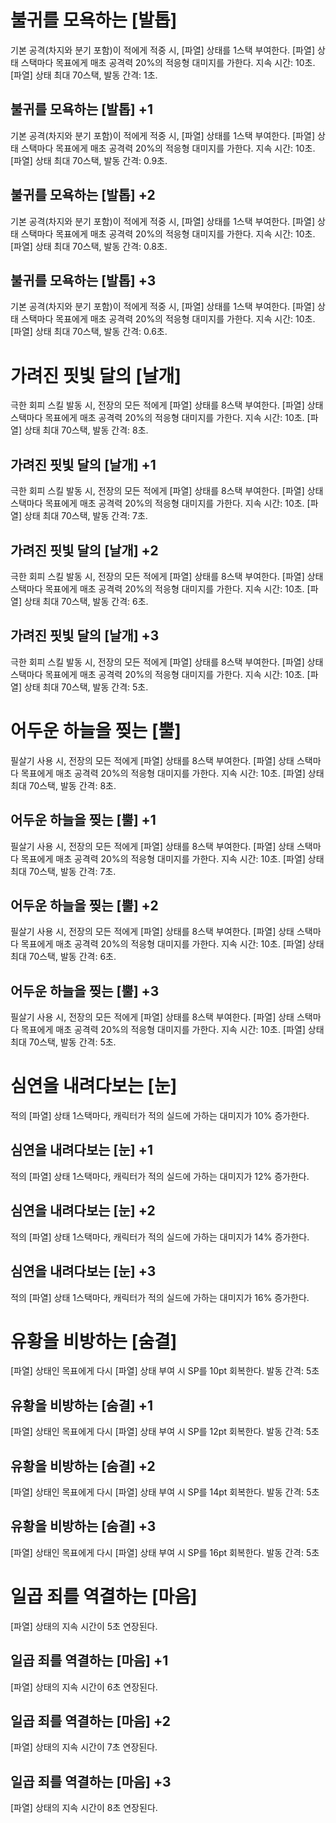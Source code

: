 # 불귀를 모욕하는 [발톱]

기본 공격(차지와 분기 포함)이 적에게 적중 시, [파열] 상태를 1스택 부여한다. [파열] 상태 스택마다 목표에게 매초 공격력 20%의 적응형 대미지를 가한다. 지속 시간: 10초. [파열] 상태 최대 70스택, 발동 간격: 1초.

## 불귀를 모욕하는 [발톱] +1

기본 공격(차지와 분기 포함)이 적에게 적중 시, [파열] 상태를 1스택 부여한다. [파열] 상태 스택마다 목표에게 매초 공격력 20%의 적응형 대미지를 가한다. 지속 시간: 10초. [파열] 상태 최대 70스택, 발동 간격: 0.9초.

## 불귀를 모욕하는 [발톱] +2

기본 공격(차지와 분기 포함)이 적에게 적중 시, [파열] 상태를 1스택 부여한다. [파열] 상태 스택마다 목표에게 매초 공격력 20%의 적응형 대미지를 가한다. 지속 시간: 10초. [파열] 상태 최대 70스택, 발동 간격: 0.8초.

## 불귀를 모욕하는 [발톱] +3

기본 공격(차지와 분기 포함)이 적에게 적중 시, [파열] 상태를 1스택 부여한다. [파열] 상태 스택마다 목표에게 매초 공격력 20%의 적응형 대미지를 가한다. 지속 시간: 10초. [파열] 상태 최대 70스택, 발동 간격: 0.6초.

# 가려진 핏빛 달의 [날개]

극한 회피 스킬 발동 시, 전장의 모든 적에게 [파열] 상태를 8스택 부여한다. [파열] 상태 스택마다 목표에게 매초 공격력 20%의 적응형 대미지를 가한다. 지속 시간: 10초. [파열] 상태 최대 70스택, 발동 간격: 8초.

## 가려진 핏빛 달의 [날개] +1

극한 회피 스킬 발동 시, 전장의 모든 적에게 [파열] 상태를 8스택 부여한다. [파열] 상태 스택마다 목표에게 매초 공격력 20%의 적응형 대미지를 가한다. 지속 시간: 10초. [파열] 상태 최대 70스택, 발동 간격: 7초.

## 가려진 핏빛 달의 [날개] +2

극한 회피 스킬 발동 시, 전장의 모든 적에게 [파열] 상태를 8스택 부여한다. [파열] 상태 스택마다 목표에게 매초 공격력 20%의 적응형 대미지를 가한다. 지속 시간: 10초. [파열] 상태 최대 70스택, 발동 간격: 6초.

## 가려진 핏빛 달의 [날개] +3

극한 회피 스킬 발동 시, 전장의 모든 적에게 [파열] 상태를 8스택 부여한다. [파열] 상태 스택마다 목표에게 매초 공격력 20%의 적응형 대미지를 가한다. 지속 시간: 10초. [파열] 상태 최대 70스택, 발동 간격: 5초.

# 어두운 하늘을 찢는 [뿔]

필살기 사용 시, 전장의 모든 적에게 [파열] 상태를 8스택 부여한다. [파열] 상태 스택마다 목표에게 매초 공격력 20%의 적응형 대미지를 가한다. 지속 시간: 10초. [파열] 상태 최대 70스택, 발동 간격: 8초.

## 어두운 하늘을 찢는 [뿔] +1

필살기 사용 시, 전장의 모든 적에게 [파열] 상태를 8스택 부여한다. [파열] 상태 스택마다 목표에게 매초 공격력 20%의 적응형 대미지를 가한다. 지속 시간: 10초. [파열] 상태 최대 70스택, 발동 간격: 7초.

## 어두운 하늘을 찢는 [뿔] +2

필살기 사용 시, 전장의 모든 적에게 [파열] 상태를 8스택 부여한다. [파열] 상태 스택마다 목표에게 매초 공격력 20%의 적응형 대미지를 가한다. 지속 시간: 10초. [파열] 상태 최대 70스택, 발동 간격: 6초.

## 어두운 하늘을 찢는 [뿔] +3

필살기 사용 시, 전장의 모든 적에게 [파열] 상태를 8스택 부여한다. [파열] 상태 스택마다 목표에게 매초 공격력 20%의 적응형 대미지를 가한다. 지속 시간: 10초. [파열] 상태 최대 70스택, 발동 간격: 5초.

# 심연을 내려다보는 [눈]

적의 [파열] 상태 1스택마다, 캐릭터가 적의 실드에 가하는 대미지가 10% 증가한다.

## 심연을 내려다보는 [눈] +1

적의 [파열] 상태 1스택마다, 캐릭터가 적의 실드에 가하는 대미지가 12% 증가한다.

## 심연을 내려다보는 [눈] +2

적의 [파열] 상태 1스택마다, 캐릭터가 적의 실드에 가하는 대미지가 14% 증가한다.

## 심연을 내려다보는 [눈] +3

적의 [파열] 상태 1스택마다, 캐릭터가 적의 실드에 가하는 대미지가 16% 증가한다.

# 유황을 비방하는 [숨결]

[파열] 상태인 목표에게 다시 [파열] 상태 부여 시 SP를 10pt 회복한다. 발동 간격: 5초

## 유황을 비방하는 [숨결] +1

[파열] 상태인 목표에게 다시 [파열] 상태 부여 시 SP를 12pt 회복한다. 발동 간격: 5초

## 유황을 비방하는 [숨결] +2

[파열] 상태인 목표에게 다시 [파열] 상태 부여 시 SP를 14pt 회복한다. 발동 간격: 5초

## 유황을 비방하는 [숨결] +3

[파열] 상태인 목표에게 다시 [파열] 상태 부여 시 SP를 16pt 회복한다. 발동 간격: 5초

# 일곱 죄를 역결하는 [마음]

[파열] 상태의 지속 시간이 5초 연장된다.

## 일곱 죄를 역결하는 [마음] +1

[파열] 상태의 지속 시간이 6초 연장된다.

## 일곱 죄를 역결하는 [마음] +2

[파열] 상태의 지속 시간이 7초 연장된다.

## 일곱 죄를 역결하는 [마음] +3

[파열] 상태의 지속 시간이 8초 연장된다.
